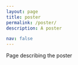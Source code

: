 ```yaml
---
layout: page
title: poster
permalink: /poster/
description: A poster

nav: false
---
```


Page describing the poster